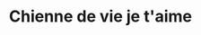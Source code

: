 ---
published: true
title: 'Chienne de vie je t''aime'
collection: ailleurs
release_date: '2016-05-16 00:00:00'
image:
    user/pages/01.Emissions/ailleurs-130/ouiedire_ailleurs-130_cover-1.png: { name: ouiedire_ailleurs-130_cover-1.png, type: image/png, size: 228325, path: user/pages/01.Emissions/ailleurs-130/ouiedire_ailleurs-130_cover-1.png }
number: '130'
slug: ailleurs-130
taxonomy:
    dj: 'Jacques Cochise'
    artist: ['Black bug', Bully, 'Earth dies burning', 'JJ goldman', 'Molly nilsson', NUN, 'Peter tevis', 'Pierre bostel', 'Police des moeurs', 'Sibylle Baier', Soko, 'The monotones', 'Thurston harris']
playlists:
    - { title: null, tracks: [{ timecode: '00:00:27', artists: [NUN], title: 'Evoke the sleep' }, { timecode: '00:03:32', artists: ['Peter tevis'], title: 'Gringo like me' }, { timecode: '00:06:11', artists: ['Earth dies burning'], title: 'Another six year old' }, { timecode: '00:10:08', artists: ['Thurston harris'], title: 'Little pretty one' }, { timecode: '00:13:15', artists: ['JJ goldman'], title: 'Encore un matin' }, { timecode: '00:17:42', artists: [Bully], title: Milkman }, { timecode: '00:20:15', artists: ['Police des moeurs'], title: Echéance }, { timecode: '00:24:41', artists: ['Molly nilsson'], title: 'I hope you die' }, { timecode: '00:29:44', artists: ['The monotones'], title: 'Book of love' }, { timecode: '00:32:18', artists: ['Sibylle Baier'], title: Tonight }, { timecode: '00:34:41', artists: [Soko], title: 'I just want to make it new with you' }, { timecode: '00:37:26', artists: ['Black bug'], title: Threads }, { timecode: '00:40:21', artists: ['Pierre bostel'], title: 'Dansons la bostella' }] }
presentation: ''
image_hd:
    user/pages/01.Emissions/ailleurs-130/ouiedire_ailleurs-130_cover_hd.png: { name: ouiedire_ailleurs-130_cover_hd.png, type: image/png, size: 540407, path: user/pages/01.Emissions/ailleurs-130/ouiedire_ailleurs-130_cover_hd.png }

---